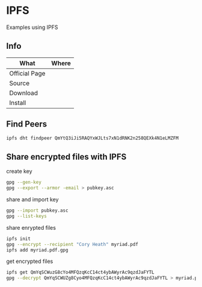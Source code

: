 # IPFS

Examples using IPFS

## Info

|What|Where|
|-|-|
|Official Page||
|Source||
|Download||
|Install||

## Find Peers

```sh
ipfs dht findpeer QmYtQ3iJi5RAQYxWJLts7xN1dRNK2n258QEXk4N1eLMZFM
```

## Share encrypted files with IPFS

create key

```sh
gpg --gen-key
gpg --export --armor -email > pubkey.asc
```

share and import key

```sh
gpg --import pubkey.asc
gpg --list-keys
```

share enrypted files

```sh
ipfs init
gpg --encrypt --recipient "Cory Heath" myriad.pdf
ipfs add myriad.pdf.gpg
```

get encrypted files

```sh
ipfs get QmYqSCWuzG8cYo4MFQzqKcC14ct4ybAWyrAc9qzdJaFYTL
gpg --decrypt QmYqSCWUZg8Cyo4MFQzqKcC14ct4ybAWyrAc9qzdJaFYTL > myriad.pdf
```
